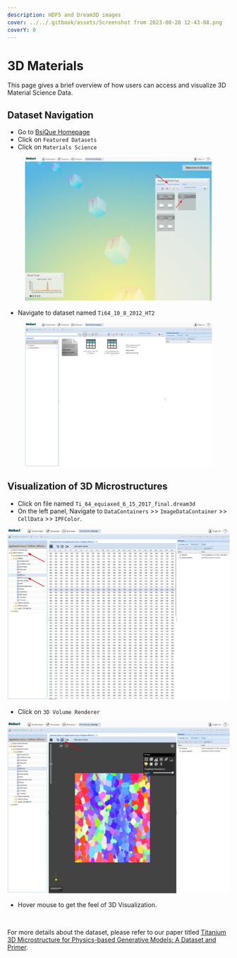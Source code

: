 ```yaml
---
description: HDF5 and Dream3D images
cover: ../../.gitbook/assets/Screenshot from 2023-08-28 12-43-08.png
coverY: 0
---
```


# 3D Materials

This page gives a brief overview of how users can access and visualize 3D Material Science Data.



## Dataset Navigation

* Go to [BsiQue Homepage](https://bisque2.ece.ucsb.edu/)
* Click on `Featured Datasets`
* Click on `Materials Science`

<figure><img src="../../.gitbook/assets/materials.jpg" alt=""><figcaption></figcaption></figure>

* Navigate to dataset named `Ti64_10_8_2012_HT2`

<figure><img src="../../.gitbook/assets/image (3).png" alt=""><figcaption></figcaption></figure>



## Visualization of 3D Microstructures

* Click on file named `Ti_64_equiaxed_6_15_2017_final.dream3d`
* On the left panel, Navigate to `DataContainers` >> `ImageDataContainer` >> `CellData` >> `IPFColor`.

![](<../../.gitbook/assets/materials (1).jpg>)

* Click on `3D Volume Renderer`

![](<../../.gitbook/assets/materials (2).jpg>)

* Hover mouse to get the feel of 3D Visualization.

<figure><img src="../../.gitbook/assets/Screencast from 08-28-2023 01_00_13 PM.gif" alt=""><figcaption></figcaption></figure>

For more details about the dataset, please refer to our paper titled [Titanium 3D Microstructure for Physics-based Generative Models: A Dataset and Primer](https://vision.ece.ucsb.edu/abstract/794).

